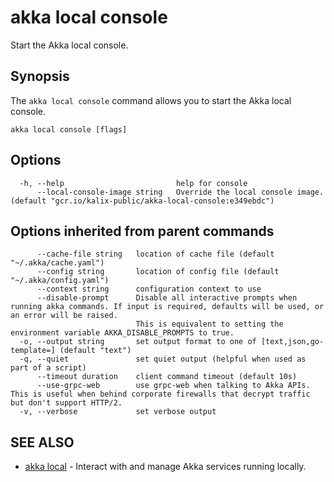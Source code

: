 # akka local console

Start the Akka local console.

## Synopsis

The `akka local console` command allows you to start the Akka local console.

```
akka local console [flags]
```

## Options

```
  -h, --help                         help for console
      --local-console-image string   Override the local console image. (default "gcr.io/kalix-public/akka-local-console:e349ebdc")
```

## Options inherited from parent commands

```
      --cache-file string   location of cache file (default "~/.akka/cache.yaml")
      --config string       location of config file (default "~/.akka/config.yaml")
      --context string      configuration context to use
      --disable-prompt      Disable all interactive prompts when running akka commands. If input is required, defaults will be used, or an error will be raised.
                            This is equivalent to setting the environment variable AKKA_DISABLE_PROMPTS to true.
  -o, --output string       set output format to one of [text,json,go-template=] (default "text")
  -q, --quiet               set quiet output (helpful when used as part of a script)
      --timeout duration    client command timeout (default 10s)
      --use-grpc-web        use grpc-web when talking to Akka APIs. This is useful when behind corporate firewalls that decrypt traffic but don't support HTTP/2.
  -v, --verbose             set verbose output
```

## SEE ALSO

* [akka local](akka_local.html)	 - Interact with and manage Akka services running locally.
